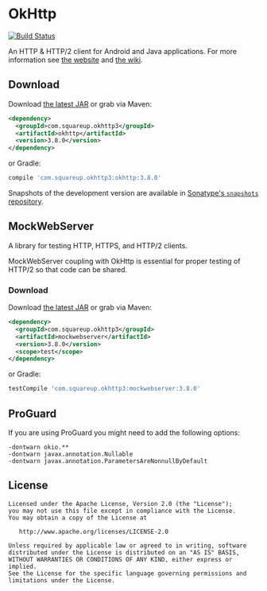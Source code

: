 OkHttp
======
[![Build Status](https://travis-ci.org/square/okhttp.svg?branch=master)](https://travis-ci.org/square/okhttp)

An HTTP & HTTP/2 client for Android and Java applications. For more information see [the website][1] and [the wiki][2].

Download
--------

Download [the latest JAR][3] or grab via Maven:
```xml
<dependency>
  <groupId>com.squareup.okhttp3</groupId>
  <artifactId>okhttp</artifactId>
  <version>3.8.0</version>
</dependency>
```
or Gradle:
```groovy
compile 'com.squareup.okhttp3:okhttp:3.8.0'
```

Snapshots of the development version are available in [Sonatype's `snapshots` repository][snap].


MockWebServer
-------------

A library for testing HTTP, HTTPS, and HTTP/2 clients.

MockWebServer coupling with OkHttp is essential for proper testing of HTTP/2 so that code can be shared.

### Download

Download [the latest JAR][4] or grab via Maven:
```xml
<dependency>
  <groupId>com.squareup.okhttp3</groupId>
  <artifactId>mockwebserver</artifactId>
  <version>3.8.0</version>
  <scope>test</scope>
</dependency>
```
or Gradle:
```groovy
testCompile 'com.squareup.okhttp3:mockwebserver:3.8.0'
```

ProGuard
--------

If you are using ProGuard you might need to add the following options:
```
-dontwarn okio.**
-dontwarn javax.annotation.Nullable
-dontwarn javax.annotation.ParametersAreNonnullByDefault
```

License
-------

    Licensed under the Apache License, Version 2.0 (the "License");
    you may not use this file except in compliance with the License.
    You may obtain a copy of the License at

       http://www.apache.org/licenses/LICENSE-2.0

    Unless required by applicable law or agreed to in writing, software
    distributed under the License is distributed on an "AS IS" BASIS,
    WITHOUT WARRANTIES OR CONDITIONS OF ANY KIND, either express or implied.
    See the License for the specific language governing permissions and
    limitations under the License.


 [1]: http://square.github.io/okhttp
 [2]: https://github.com/square/okhttp/wiki
 [3]: https://search.maven.org/remote_content?g=com.squareup.okhttp3&a=okhttp&v=LATEST
 [4]: https://search.maven.org/remote_content?g=com.squareup.okhttp3&a=mockwebserver&v=LATEST
 [snap]: https://oss.sonatype.org/content/repositories/snapshots/
